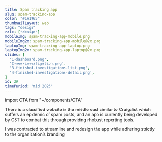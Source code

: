 ```yaml
---
title: Spam tracking app
slug: spam-tracking-app
color: "#1A1965"
thumbnailLayout: web
tags: "design"
role: ["design"]
mobileImg: spam-tracking-app-mobile.png
mobileImg2x: spam-tracking-app-mobile@2x.png
laptopImg: spam-tracking-app-laptop.png
laptopImg2x: spam-tracking-app-laptop@2x.png
slides: [
  '1-dashboard.png',
  '2-new-investigation.png',
  '3-finished-investigations-list.png',
  '4-finished-investigations-detail.png',
]
id: 29
timePeriod: "mid 2023"
---
```


import CTA from "~/components/CTA"

There is a classified website in the middle east similar to Craigslist which suffers an epidemic of spam posts, and an app is currently being developed by CST to combat this through providing rhobust reporting tools.

I was contracted to streamline and redesign the app while adhering strictly to the organization’s branding.

<CTA heading="Ready for an app redesign?" />
